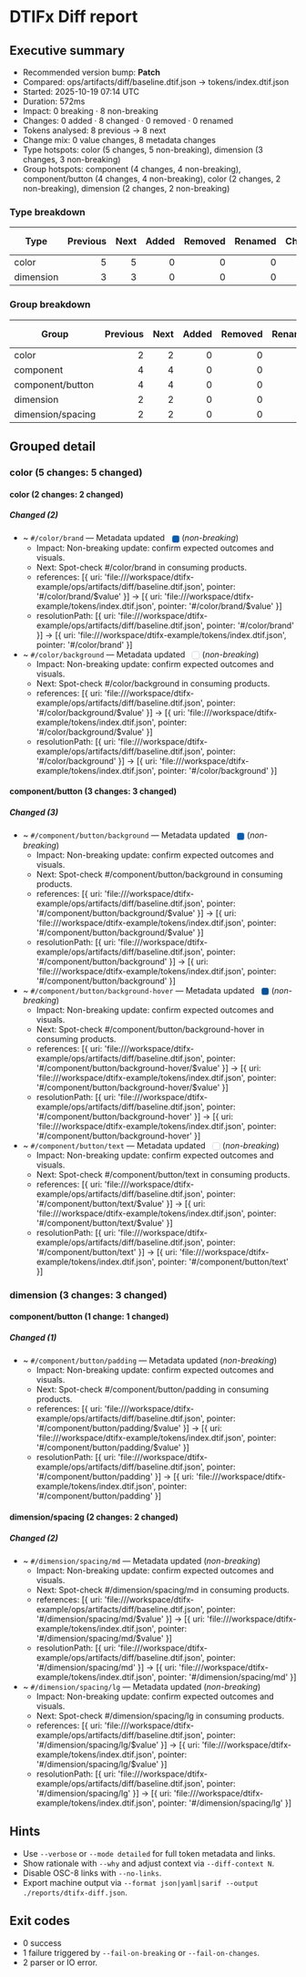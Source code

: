 # DTIFx Diff report

## Executive summary
- Recommended version bump: **Patch**
- Compared: ops/artifacts/diff/baseline.dtif.json → tokens/index.dtif.json
- Started: 2025-10-19 07:14 UTC
- Duration: 572ms
- Impact: 0 breaking · 8 non-breaking
- Changes: 0 added · 8 changed · 0 removed · 0 renamed
- Tokens analysed: 8 previous → 8 next
- Change mix: 0 value changes, 8 metadata changes
- Type hotspots: color (5 changes, 5 non-breaking), dimension (3 changes, 3 non-breaking)
- Group hotspots: component (4 changes, 4 non-breaking), component/button (4 changes, 4 non-breaking), color (2 changes, 2 non-breaking), dimension (2 changes, 2 non-breaking)

### Type breakdown
| Type | Previous | Next | Added | Removed | Renamed | Changed | Value changes | Metadata changes | Unchanged | Breaking | Non-breaking |
| --- | ---: | ---: | ---: | ---: | ---: | ---: | ---: | ---: | ---: | ---: | ---: |
| color | 5 | 5 | 0 | 0 | 0 | 5 | 0 | 5 | 0 | 0 | 5 |
| dimension | 3 | 3 | 0 | 0 | 0 | 3 | 0 | 3 | 0 | 0 | 3 |

### Group breakdown
| Group | Previous | Next | Added | Removed | Renamed | Changed | Value changes | Metadata changes | Unchanged | Breaking | Non-breaking |
| --- | ---: | ---: | ---: | ---: | ---: | ---: | ---: | ---: | ---: | ---: | ---: |
| color | 2 | 2 | 0 | 0 | 0 | 2 | 0 | 2 | 0 | 0 | 2 |
| component | 4 | 4 | 0 | 0 | 0 | 4 | 0 | 4 | 0 | 0 | 4 |
| component/button | 4 | 4 | 0 | 0 | 0 | 4 | 0 | 4 | 0 | 0 | 4 |
| dimension | 2 | 2 | 0 | 0 | 0 | 2 | 0 | 2 | 0 | 0 | 2 |
| dimension/spacing | 2 | 2 | 0 | 0 | 0 | 2 | 0 | 2 | 0 | 0 | 2 |

## Grouped detail

### color (5 changes: 5 changed)

#### color (2 changes: 2 changed)
##### Changed (2)
- ~ `#/color/brand` — Metadata updated <span style="display:inline-block;width:0.75rem;height:0.75rem;border-radius:0.25rem;border:1px solid #d0d7de;vertical-align:middle;margin-left:0.5rem;background:#0E5CAD;" aria-label="#0E5CAD" title="#0E5CAD"></span> (_non-breaking_)
  - Impact: Non-breaking update: confirm expected outcomes and visuals.
  - Next: Spot-check #/color/brand in consuming products.
  - references: [{ uri: 'file:///workspace/dtifx-example/ops/artifacts/diff/baseline.dtif.json', pointer: '#/color/brand/$value' }] → [{ uri: 'file:///workspace/dtifx-example/tokens/index.dtif.json', pointer: '#/color/brand/$value' }]
  - resolutionPath: [{ uri: 'file:///workspace/dtifx-example/ops/artifacts/diff/baseline.dtif.json', pointer: '#/color/brand' }] → [{ uri: 'file:///workspace/dtifx-example/tokens/index.dtif.json', pointer: '#/color/brand' }]
- ~ `#/color/background` — Metadata updated <span style="display:inline-block;width:0.75rem;height:0.75rem;border-radius:0.25rem;border:1px solid #d0d7de;vertical-align:middle;margin-left:0.5rem;background:#FFFFFF;" aria-label="#FFFFFF" title="#FFFFFF"></span> (_non-breaking_)
  - Impact: Non-breaking update: confirm expected outcomes and visuals.
  - Next: Spot-check #/color/background in consuming products.
  - references: [{ uri: 'file:///workspace/dtifx-example/ops/artifacts/diff/baseline.dtif.json', pointer: '#/color/background/$value' }] → [{ uri: 'file:///workspace/dtifx-example/tokens/index.dtif.json', pointer: '#/color/background/$value' }]
  - resolutionPath: [{ uri: 'file:///workspace/dtifx-example/ops/artifacts/diff/baseline.dtif.json', pointer: '#/color/background' }] → [{ uri: 'file:///workspace/dtifx-example/tokens/index.dtif.json', pointer: '#/color/background' }]

#### component/button (3 changes: 3 changed)
##### Changed (3)
- ~ `#/component/button/background` — Metadata updated <span style="display:inline-block;width:0.75rem;height:0.75rem;border-radius:0.25rem;border:1px solid #d0d7de;vertical-align:middle;margin-left:0.5rem;background:#0E5CAD;" aria-label="#0E5CAD" title="#0E5CAD"></span> (_non-breaking_)
  - Impact: Non-breaking update: confirm expected outcomes and visuals.
  - Next: Spot-check #/component/button/background in consuming products.
  - references: [{ uri: 'file:///workspace/dtifx-example/ops/artifacts/diff/baseline.dtif.json', pointer: '#/component/button/background/$value' }] → [{ uri: 'file:///workspace/dtifx-example/tokens/index.dtif.json', pointer: '#/component/button/background/$value' }]
  - resolutionPath: [{ uri: 'file:///workspace/dtifx-example/ops/artifacts/diff/baseline.dtif.json', pointer: '#/component/button/background' }] → [{ uri: 'file:///workspace/dtifx-example/tokens/index.dtif.json', pointer: '#/component/button/background' }]
- ~ `#/component/button/background-hover` — Metadata updated <span style="display:inline-block;width:0.75rem;height:0.75rem;border-radius:0.25rem;border:1px solid #d0d7de;vertical-align:middle;margin-left:0.5rem;background:#0C529A;" aria-label="#0C529A" title="#0C529A"></span> (_non-breaking_)
  - Impact: Non-breaking update: confirm expected outcomes and visuals.
  - Next: Spot-check #/component/button/background-hover in consuming products.
  - references: [{ uri: 'file:///workspace/dtifx-example/ops/artifacts/diff/baseline.dtif.json', pointer: '#/component/button/background-hover/$value' }] → [{ uri: 'file:///workspace/dtifx-example/tokens/index.dtif.json', pointer: '#/component/button/background-hover/$value' }]
  - resolutionPath: [{ uri: 'file:///workspace/dtifx-example/ops/artifacts/diff/baseline.dtif.json', pointer: '#/component/button/background-hover' }] → [{ uri: 'file:///workspace/dtifx-example/tokens/index.dtif.json', pointer: '#/component/button/background-hover' }]
- ~ `#/component/button/text` — Metadata updated <span style="display:inline-block;width:0.75rem;height:0.75rem;border-radius:0.25rem;border:1px solid #d0d7de;vertical-align:middle;margin-left:0.5rem;background:#FFFFFF;" aria-label="#FFFFFF" title="#FFFFFF"></span> (_non-breaking_)
  - Impact: Non-breaking update: confirm expected outcomes and visuals.
  - Next: Spot-check #/component/button/text in consuming products.
  - references: [{ uri: 'file:///workspace/dtifx-example/ops/artifacts/diff/baseline.dtif.json', pointer: '#/component/button/text/$value' }] → [{ uri: 'file:///workspace/dtifx-example/tokens/index.dtif.json', pointer: '#/component/button/text/$value' }]
  - resolutionPath: [{ uri: 'file:///workspace/dtifx-example/ops/artifacts/diff/baseline.dtif.json', pointer: '#/component/button/text' }] → [{ uri: 'file:///workspace/dtifx-example/tokens/index.dtif.json', pointer: '#/component/button/text' }]

### dimension (3 changes: 3 changed)

#### component/button (1 change: 1 changed)
##### Changed (1)
- ~ `#/component/button/padding` — Metadata updated (_non-breaking_)
  - Impact: Non-breaking update: confirm expected outcomes and visuals.
  - Next: Spot-check #/component/button/padding in consuming products.
  - references: [{ uri: 'file:///workspace/dtifx-example/ops/artifacts/diff/baseline.dtif.json', pointer: '#/component/button/padding/$value' }] → [{ uri: 'file:///workspace/dtifx-example/tokens/index.dtif.json', pointer: '#/component/button/padding/$value' }]
  - resolutionPath: [{ uri: 'file:///workspace/dtifx-example/ops/artifacts/diff/baseline.dtif.json', pointer: '#/component/button/padding' }] → [{ uri: 'file:///workspace/dtifx-example/tokens/index.dtif.json', pointer: '#/component/button/padding' }]

#### dimension/spacing (2 changes: 2 changed)
##### Changed (2)
- ~ `#/dimension/spacing/md` — Metadata updated (_non-breaking_)
  - Impact: Non-breaking update: confirm expected outcomes and visuals.
  - Next: Spot-check #/dimension/spacing/md in consuming products.
  - references: [{ uri: 'file:///workspace/dtifx-example/ops/artifacts/diff/baseline.dtif.json', pointer: '#/dimension/spacing/md/$value' }] → [{ uri: 'file:///workspace/dtifx-example/tokens/index.dtif.json', pointer: '#/dimension/spacing/md/$value' }]
  - resolutionPath: [{ uri: 'file:///workspace/dtifx-example/ops/artifacts/diff/baseline.dtif.json', pointer: '#/dimension/spacing/md' }] → [{ uri: 'file:///workspace/dtifx-example/tokens/index.dtif.json', pointer: '#/dimension/spacing/md' }]
- ~ `#/dimension/spacing/lg` — Metadata updated (_non-breaking_)
  - Impact: Non-breaking update: confirm expected outcomes and visuals.
  - Next: Spot-check #/dimension/spacing/lg in consuming products.
  - references: [{ uri: 'file:///workspace/dtifx-example/ops/artifacts/diff/baseline.dtif.json', pointer: '#/dimension/spacing/lg/$value' }] → [{ uri: 'file:///workspace/dtifx-example/tokens/index.dtif.json', pointer: '#/dimension/spacing/lg/$value' }]
  - resolutionPath: [{ uri: 'file:///workspace/dtifx-example/ops/artifacts/diff/baseline.dtif.json', pointer: '#/dimension/spacing/lg' }] → [{ uri: 'file:///workspace/dtifx-example/tokens/index.dtif.json', pointer: '#/dimension/spacing/lg' }]

## Hints
- Use `--verbose` or `--mode detailed` for full token metadata and links.
- Show rationale with `--why` and adjust context via `--diff-context N`.
- Disable OSC-8 links with `--no-links`.
- Export machine output via `--format json|yaml|sarif --output ./reports/dtifx-diff.json`.

## Exit codes
- 0 success
- 1 failure triggered by `--fail-on-breaking` or `--fail-on-changes`.
- 2 parser or IO error.
